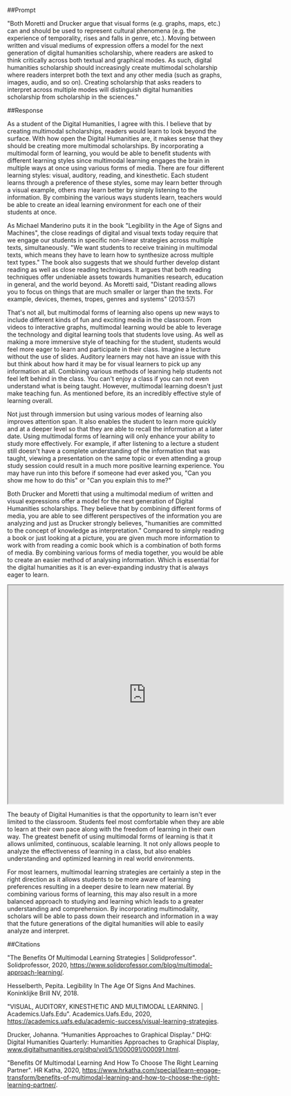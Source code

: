 ##Prompt

"Both Moretti and Drucker argue that visual forms (e.g. graphs, maps, etc.) can and should be used to represent cultural phenomena (e.g. the experience of temporality, rises and falls in genre, etc.). Moving between written and visual mediums of expression offers a model for the next generation of digital humanities scholarship, where readers are asked to think critically across both textual and graphical modes. As such, digital humanities scholarship should increasingly create multimodal scholarship where readers interpret both the text and any other media (such as graphs, images, audio, and so on). Creating scholarship that asks readers to interpret across multiple modes will distinguish digital humanities scholarship from scholarship in the sciences."

##Response 

As a student of the Digital Humanities, I agree with this. I believe that by creating multimodal scholarships, readers would learn to look beyond the surface. With how open the Digital Humanities are, it makes sense that they should be creating more multimodal scholarships. By incorporating a multimodal form of learning, you would be able to benefit students with different learning styles since multimodal learning engages the brain in multiple ways at once using various forms of media. There are four different learning styles: visual, auditory, reading, and kinesthetic. Each student learns through a preference of these styles, some may learn better through a visual example, others may learn better by simply listening to the information. By combining the various ways students learn, teachers would be able to create an ideal learning environment for each one of their students at once.  

As Michael Manderino puts it in the book "Legibility in the Age of Signs and Machines", the close readings of digital and visual texts today require that we engage our students in specific non-linear strategies across multiple texts, simultaneously. "We want students to receive training in multimodal texts, which means they have to learn how to synthesize across multiple text types." The book also suggests that we should further develop distant reading as well as close reading techniques. It argues that both reading techniques offer undeniable assets towards humanities research, education in general, and the world beyond. As Moretti said, "Distant reading allows you to focus on things that are much smaller or larger than the texts. For example, devices, themes, tropes, genres and systems" (2013:57)

That's not all, but multimodal forms of learning also opens up new ways to include different kinds of fun and exciting media in the classroom. From videos to interactive graphs, multimodal learning would be able to leverage the technology and digital learning tools that students love using. As well as making a more immersive style of teaching for the student, students would feel more eager to learn and participate in their class. Imagine a lecture without the use of slides. Auditory learners may not have an issue with this but think about how hard it may be for visual learners to pick up any information at all. Combining various methods of learning help students not feel left behind in the class. You can't enjoy a class if you can not even understand what is being taught. However, multimodal learning doesn't just make teaching fun. As mentioned before, its an incredibly effective style of learning overall. 

Not just through immersion but using various modes of learning also improves attention span. It also enables the student to learn more quickly and at a deeper level so that they are able to recall the information at a later date. Using multimodal forms of learning will only enhance your ability to study more effectively. For example, if after listening to a lecture a student still doesn't have a complete understanding of the information that was taught, viewing a presentation on the same topic or even attending a group study session could result in a much more positive learning experience. You may have run into this before if someone had ever asked you, "Can you show me how to do this" or "Can you explain this to me?"

Both Drucker and Moretti that using a multimodal medium of written and visual expressions offer a model for the next generation of Digital Humanities scholarships. They believe that by combining different forms of media, you are able to see different perspectives of the information you are analyzing and just as Drucker strongly believes, "humanities are committed to the concept of knowledge as interpretation." Compared to simply reading a book or just looking at a picture, you are given much more information to work with from reading a comic book which is a combination of both forms of media. By combining various forms of media together, you would be able to create an easier method of analysing information. Which is essential for the digital humanities as it is an ever-expanding industry that is always eager to learn.

<!--	Exported from Voyant Tools (voyant-tools.org).
The iframe src attribute below uses a relative protocol to better function with both
http and https sites, but if you're embedding this into a local web page (file protocol)
you should add an explicit protocol (https if you're using voyant-tools.org, otherwise
it depends on this server.
Feel free to change the height and width values or other styling below: -->
<iframe style='width: 637px; height: 505px;' src='https://voyant-tools.org/tool/Trends/?query=capta*&query=interpretation&query=graphs*&query=visualization&corpus=7b7272c662460400c7e0701e025f6fa0'></iframe>

The beauty of Digital Humanities is that the opportunity to learn isn't ever limited to the classroom. Students feel most comfortable when they are able to learn at their own pace along with the freedom of learning in their own way. The greatest benefit of using multimodal forms of learning is that it allows unlimited, continuous, scalable learning. It not only allows people to analyze the effectiveness of learning in a class, but also enables understanding and optimized learning in real world environments.  

For most learners, multimodal learning strategies are certainly a step in the right direction as it allows students to be more aware of learning preferences resulting in a deeper desire to learn new material. By combining various forms of learning, this may also result in a more balanced approach to studying and learning which leads to a greater understanding and comprehension. By incorporating multimodality, scholars will be able to pass down their research and information in a way that the future generations of the digital humanities will able to easily analyze and interpret.

##Citations

"The Benefits Of Multimodal Learning Strategies | Solidprofessor". Solidprofessor, 2020, https://www.solidprofessor.com/blog/multimodal-approach-learning/.

Hesselberth, Pepita. Legibility In The Age Of Signs And Machines. Koninklijke Brill NV, 2018.

"VISUAL, AUDITORY, KINESTHETIC AND MULTIMODAL LEARNING. | Academics.Uafs.Edu". Academics.Uafs.Edu, 2020, https://academics.uafs.edu/academic-success/visual-learning-strategies.

Drucker, Johanna. “Humanities Approaches to Graphical Display.” DHQ: Digital Humanities Quarterly: Humanities Approaches to Graphical Display, www.digitalhumanities.org/dhq/vol/5/1/000091/000091.html.

"Benefits Of Multimodal Learning And How To Choose The Right Learning Partner". HR Katha, 2020, https://www.hrkatha.com/special/learn-engage-transform/benefits-of-multimodal-learning-and-how-to-choose-the-right-learning-partner/.

